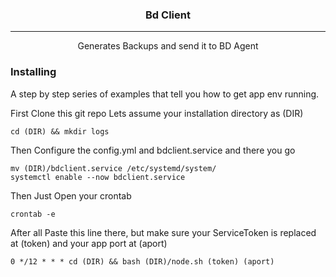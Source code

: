 <h3 align="center">Bd Client</h3>

---

<p align="center"> Generates Backups and send it to BD Agent
    <br> 
</p>

### Installing

A step by step series of examples that tell you how to get app env running.

First Clone this git repo
Lets assume your installation directory as (DIR)

```
cd (DIR) && mkdir logs
```

Then Configure the config.yml and bdclient.service and there you go

```
mv (DIR)/bdclient.service /etc/systemd/system/ 
systemctl enable --now bdclient.service
```

Then Just Open your crontab
```
crontab -e
```

After all Paste this line there, but make sure your ServiceToken is replaced at (token) and your app port at (aport)

```
0 */12 * * * cd (DIR) && bash (DIR)/node.sh (token) (aport)
```
